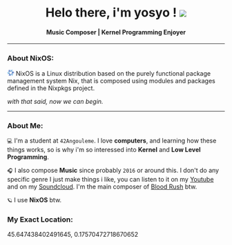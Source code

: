 <h1 align="center">Helo there, i'm yosyo ! <img src="https://cdn.discordapp.com/emojis/1128560922139574312.gif?size=96"></h1>

<h4 align='center'>
  Music Composer | Kernel Programming Enjoyer
</h4>

---------------------------------------

### About NixOS:

<img src="https://raw.githubusercontent.com/NixOS/nixos-artwork/master/logo/nix-snowflake.svg" width="16"></img> NixOS is a Linux distribution based on the purely functional package management system Nix, that is composed using modules and packages defined in the Nixpkgs project.

<i>with that said, now we can begin.</i>

---------------------------------------

### About Me:

`💻` I'm a student at `42Angouleme`. I love <b>computers</b>, and learning how these things works, so is why i'm so interessed into <b>Kernel</b> and <b>Low Level Programming</b>.

`🎧` I also compose <b>Music</b> since probably `2016` or around this. I don't do any specific genre I just make things i like, you can listen to it on my [Youtube](https://www.youtube.com/channel/UCAiYUxrqETUJCd3le3n6WCA) and on my [Soundcloud](https://soundcloud.com/yosyo). I'm the main composer of [Blood Rush](https://store.steampowered.com/app/2435870/Blood_Rush/) btw.

`🪐` I use <b>NixOS</b> btw.

### My Exact Location:

45.647438402491645, 0.17570472718670652

